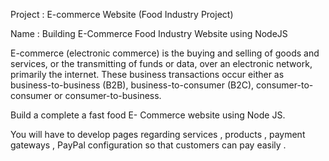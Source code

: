 Project : E-commerce Website (Food Industry Project)

Name : Building E-Commerce Food Industry Website using NodeJS

E-commerce (electronic commerce) is the buying and selling of goods and services, or the transmitting of funds or data, over an electronic network, primarily the internet. These business transactions occur either as business-to-business (B2B), business-to-consumer (B2C), consumer-to-consumer or consumer-to-business.

Build a complete a fast food E- Commerce website using Node JS.

You will have to develop pages regarding services , products , payment gateways , PayPal configuration so that customers can pay easily .
